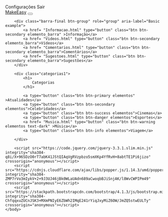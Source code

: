 <!DOCTYPE html>
<html lang="pt-br">
	<head>
		<title>Informação</title>
		<meta charset="utf-8">
		<meta name='viewport' content="width=device-width,initial-scale=1, shrink-to-fit=no">
		<link rel="stylesheet" href="https://stackpath.bootstrapcdn.com/bootstrap/4.1.3/css/bootstrap.min.css" integrity="sha384-MCw98/SFnGE8fJT3GXwEOngsV7Zt27NXFoaoApmYm81iuXoPkFOJwJ8ERdknLPMO" crossorigin="anonymous">
		<link href = 'assets/css/style.css' rel='stylesheet'>
	</head>
	<body class="contem">
		<div class="pos-f-t">
		  <div class="collapse" id="navbarToggleExternalContent">
		    <div class="bg-dark p-4">
		      <span class="text-muted">Configurações</span>
		      <span class="text-muted">Sair</span>
		    </div>
		  </div>
		  <nav class="navbar navbar-dark bg-dark">
		  	<a class="navbar-brand" href="#">MakeEasy</a>
		    <button class="navbar-toggler" type="button" data-toggle="collapse" data-target="#navbarToggleExternalContent" aria-controls="navbarToggleExternalContent" aria-expanded="false" aria-label="Toggle navigation">
		      <span class="navbar-toggler-icon"></span>
		    </button>
		  </nav>
		</div>

		

		<div class="barra-final btn-group" role="group" aria-label="Basic example">		
			<a href= "Informacao.html" type="button" class="btn btn-secondary elemento_barra" >Informação</a>
			<a href= "Videos.html" type="button" class="btn btn-secondary elemento_barra">Vídeos</a>
			<a href= "Comentarios.html" type="button" class="btn btn-secondary elemento_barra">Comentários</a>
			<a href= "Sugestoes.html" type="button" class="btn btn-secondary elemento_barra">Sugestões</a>
		</div>

		<div class="categorias1">
			<h1>
				Categorias
			</h1>

			<a type="button" class="btn btn-primary elementos" >Atualidades</a>
			<a type="button" class="btn btn-secondary elementos">Celebridades</a>
			<a type="button" class="btn btn-success elementos">Cinemas</a>
			<a type="button" class="btn btn-danger elementos">Esportes</a>
			<a href= "Musica.html" type="button" class="btn btn-warning elementos text-dark" >Música</a>
			<a type="button" class="btn btn-info elementos">Viagem</a>
	
		</div>

		<script src="https://code.jquery.com/jquery-3.3.1.slim.min.js" integrity="sha384-q8i/X+965DzO0rT7abK41JStQIAqVgRVzpbzo5smXKp4YfRvH+8abtTE1Pi6jizo" crossorigin="anonymous"></script>
	    <script src="https://cdnjs.cloudflare.com/ajax/libs/popper.js/1.14.3/umd/popper.min.js" integrity="sha384-ZMP7rVo3mIykV+2+9J3UJ46jBk0WLaUAdn689aCwoqbBJiSnjAK/l8WvCWPIPm49" crossorigin="anonymous"></script>
	    <script src="https://stackpath.bootstrapcdn.com/bootstrap/4.1.3/js/bootstrap.min.js" integrity="sha384-ChfqqxuZUCnJSK3+MXmPNIyE6ZbWh2IMqE241rYiqJxyMiZ6OW/JmZQ5stwEULTy" crossorigin="anonymous"></script>
	</body>
</html>
